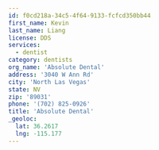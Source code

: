 ```yaml
---
id: f0cd218a-34c5-4f64-9133-fcfcd350bb44
first_name: Kevin
last_name: Liang
license: DDS
services:
  - dentist
category: dentists
org_name: 'Absolute Dental'
address: '3040 W Ann Rd'
city: 'North Las Vegas'
state: NV
zip: '89031'
phone: '(702) 825-0926'
title: 'Absolute Dental'
_geoloc:
  lat: 36.2617
  lng: -115.177
---
```

